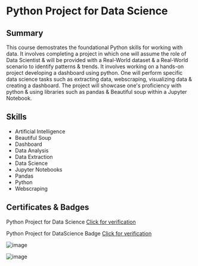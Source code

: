 # Python Project for Data Science

## Summary

This course demostrates the foundational Python skills for working with data. It involves completing a project in which one will assume the role of Data Scientist & will be provided with a Real-World dataset & a Real-World scenario to identify patterns & trends. It involves working on a hands-on project developing a dashboard using python. One will perform specific data science tasks such as extracting data, webscraping, visualizing data & creating a dashboard. The project will showcase one's proficiency with python & using libraries such as pandas & Beautiful soup within a Jupyter Notebook.

## Skills

* Artificial Intelligence
* Beautiful Soup
* Dashboard
* Data Analysis
* Data Extraction
* Data Science
* Jupyter Notebooks
* Pandas
* Python
* Webscraping

## Certificates & Badges

Python Project for Data Science [Click for verification](https://coursera.org/verify/FZGM3URTLA27)<br>

Python Project for DataScience Badge [Click for verification](https://www.credly.com/badges/21ce6b0b-0385-4215-8a1e-002559f363b1/public_url)<br>

![image](https://github.com/user-attachments/assets/c36fffea-9676-4825-b67a-28c21e16be4e)

![image](https://github.com/user-attachments/assets/25ba9f7b-5fd8-4769-9501-908b759409e1)

